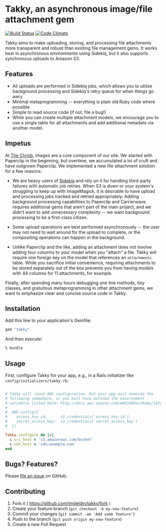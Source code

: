 # Takky, an asynchronous image/file attachment gem

[![Build Status](https://travis-ci.org/jmdeldin/takky.svg)](https://magnum.travis-ci.com/jmdeldin/takky)
[![Code Climate](https://codeclimate.com/github/jmdeldin/takky/badges/gpa.svg)](https://codeclimate.com/github/jmdeldin/takky)

Takky aims to make uploading, storing, and processing file attachments
more transparent and robust than existing file management gems. It works
best in asynchronous environments using Sidekiq, but it also supports
synchronous uploads to Amazon S3.

## Features

- All uploads are performed in Sidekiq jobs, which allows you to utilize
  background processing and Sidekiq's retry queue for when things go awry
- Minimal metaprogramming -- everything is plain old Ruby code where
  possible
- Simple to read source code (if not, file a bug!)
- While you can create multiple attachment models, we encourage you to
  use a single table for all attachments and add additional metadata via
  another model.

## Impetus

At [The Clymb](http://www.theclymb.com/invite-from/jonmichael), images
are a core component of our site. We started with Paperclip in the
beginning, but overtime, we accumulated a lot of cruft and have outgrown
Paperclip. We implemented a new file attachment solution for a few
reasons:

- We are heavy users of [Sidekiq](http://sidekiq.org) and rely on it for
  handling third-party failures with automatic job retries. When S3 is
  down or your system's struggling to keep up with ImageMagick, it is
  desirable to have upload and processing jobs tracked and retried
  appropriately. Adding background processing capabilities to Paperclip
  and Carrierwave requires additional gems that aren't part of the main
  project, and we didn't want to add unnecessary complexity -- we want
  background processing to be a first-class citizen.

- Some upload operations are best performed asynchronously -- the user
  may not need to wait around for the upload to complete, or the
  compositing operations can happen in the background.

- Unlike Paperclip and the like, adding an attachment does not involve
  adding four columns to your model when you "attach" a file. Takky will
  require one foreign key on the model that references an `attachments`
  table. While you sacrifice initial convenience, requiring attachments
  to be stored separately out of the box prevents you from having models
  with 44 columns for 11 attachments, for example.

Finally, after spending many hours debugging one line methods, tiny
classes, and gratuitous metaprogramming in other attachment gems, we
want to emphasize clear and concise source code in Takky.

## Installation

Add this line to your application's Gemfile:

```ruby
gem "takky"
```

And then execute:

```sh
% bundle
```

## Usage

First, configure Takky for your app, e.g., in a Rails initializer like
`config/initializers/takky.rb`:

```ruby

# Takky will reuse AWS configuration, but your app must execute the
# following somewhere, or you must have defined the environment
# variables listed here: http://docs.aws.amazon.com/AWSSdkDocsRuby/latest//DeveloperGuide/prog-basics-creds.html
#
#  AWS.config({
#    access_key_id:      s3_credentials['access_key_id'],
#    secret_access_key:  s3_credentials['secret_access_key']
#  })

Takky.configure do |c|
  c.src_host = 's3.amazonaws.com/bucket'
  c.cdn_host = 'cdn.example.com'
end
```

## Bugs? Features?

Please [file an issue](https://github.com/jmdeldin/takky/issues) on GitHub.

## Contributing

1. Fork it ( https://github.com/jmdeldin/takky/fork )
2. Create your feature branch (`git checkout -b my-new-feature`)
3. Commit your changes (`git commit -am 'Add some feature'`)
4. Push to the branch (`git push origin my-new-feature`)
5. Create a new Pull Request
